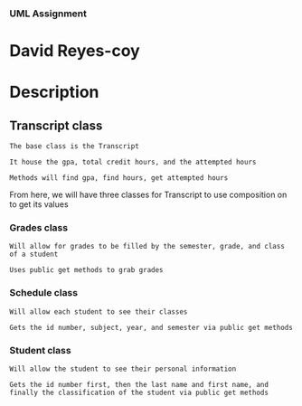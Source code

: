 ### UML Assignment
# David Reyes-coy

# Description 

## Transcript class

    The base class is the Transcript

    It house the gpa, total credit hours, and the attempted hours

    Methods will find gpa, find hours, get attempted hours

From here, we will have three classes for Transcript to use composition on to get its values

### Grades class

    Will allow for grades to be filled by the semester, grade, and class of a student

    Uses public get methods to grab grades

### Schedule class

    Will allow each student to see their classes

    Gets the id number, subject, year, and semester via public get methods

### Student class

    Will allow the student to see their personal information

    Gets the id number first, then the last name and first name, and finally the classification of the student via public get methods
